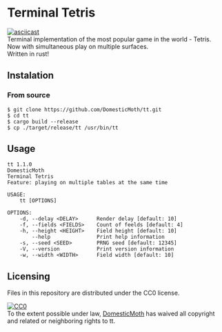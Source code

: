 # Terminal Tetris
[![asciicast](https://asciinema.org/a/709161.svg)](https://asciinema.org/a/709161)  
Terminal implementation of the most popular game in the world - Tetris.  
Now with simultaneous play on multiple surfaces.  
Written in rust!

## Instalation
### From source
```
$ git clone https://github.com/DomesticMoth/tt.git
$ cd tt
$ cargo build --release
$ cp ./target/release/tt /usr/bin/tt
```

## Usage
```
tt 1.1.0
DomesticMoth
Terminal Tetris
Feature: playing on multiple tables at the same time

USAGE:
    tt [OPTIONS]

OPTIONS:
    -d, --delay <DELAY>      Render delay [default: 10]
    -f, --fields <FIELDS>    Count of feelds [default: 4]
    -h, --height <HEIGHT>    Field height [default: 10]
        --help               Print help information
    -s, --seed <SEED>        PRNG seed [default: 12345]
    -V, --version            Print version information
    -w, --width <WIDTH>      Field width [default: 10]
```

## Licensing
Files in this repository are distributed under the CC0 license.  
<p xmlns:dct="http://purl.org/dc/terms/">
  <a rel="license"
     href="http://creativecommons.org/publicdomain/zero/1.0/">
    <img src="http://i.creativecommons.org/p/zero/1.0/88x31.png" style="border-style: none;" alt="CC0" />
  </a>
  <br />
  To the extent possible under law,
  <a rel="dct:publisher"
     href="https://github.com/DomesticMoth">
    <span property="dct:title">DomesticMoth</span></a>
  has waived all copyright and related or neighboring rights to
  <span property="dct:title">tt</span>.
</p>

